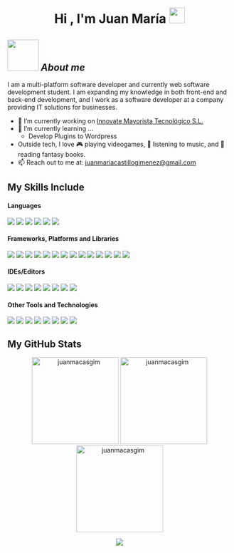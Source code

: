 <h1 align="center"><b>Hi , I'm Juan María </b><img src="https://media.giphy.com/media/hvRJCLFzcasrR4ia7z/giphy.gif" width="35"></h1>

## <img src="https://media2.giphy.com/media/IauL6LvGNlT3ffhcqq/giphy.gif" width="70px">&nbsp;***About me***

I am a multi-platform software developer and currently web software development student. I am expanding my knowledge in both front-end and back-end development, and I work as a software developer at a company providing IT solutions for businesses.
- 🔭 I’m currently working on <a href="https://www.innovatesl.com">Innovate Mayorista Tecnológico S.L.</a>
- 🌱 I’m currently learning ...
  - Develop Plugins to Wordpress
- Outside tech, I love 🎮 playing videogames, 🎵 listening to music, and 📖 reading fantasy books.
- 📫 Reach out to me at: <a href="juanmariacastillogimenez@gmail.com">juanmariacastillogimenez@gmail.com</a>

## My Skills Include
<h4> Languages </h4>
<span> 
  <img src="https://img.shields.io/badge/HTML5-E34F26?style=for-the-badge&logo=html5&logoColor=white">
  <img src="https://img.shields.io/badge/CSS3-1572B6?style=for-the-badge&logo=css3&logoColor=white">
  <img src="https://img.shields.io/badge/JavaScript-F7DF1E?style=for-the-badge&logo=javascript&logoColor=black">
  <img src="https://img.shields.io/badge/Java-ED8B00?style=for-the-badge&logo=java&logoColor=white">
  <img src= "https://img.shields.io/badge/typescript-%23007ACC.svg?style=for-the-badge&logo=typescript&logoColor=white">
  <img src= "https://img.shields.io/badge/php-%23777BB4.svg?style=for-the-badge&logo=php&logoColor=white">


</span>


<h4> Frameworks, Platforms and Libraries </h4>
<span> 
  <img src="https://img.shields.io/badge/angular-%23DD0031.svg?style=for-the-badge&logo=angular&logoColor=white">
  <img src="https://img.shields.io/badge/angular.js-%23E23237.svg?style=for-the-badge&logo=angularjs&logoColor=white">
  <img src="https://img.shields.io/badge/bootstrap-%238511FA.svg?style=for-the-badge&logo=bootstrap&logoColor=white">
  <img src="https://img.shields.io/badge/Ionic-%233880FF.svg?style=for-the-badge&logo=Ionic&logoColor=white">
  <img src="https://img.shields.io/badge/javafx-%23FF0000.svg?style=for-the-badge&logo=javafx&logoColor=white">
  <img src= "https://img.shields.io/badge/joomla-%235091CD.svg?style=for-the-badge&logo=joomla&logoColor=white">
  <img src= "https://img.shields.io/badge/laravel-%23FF2D20.svg?style=for-the-badge&logo=laravel&logoColor=white">
  <img src= "https://img.shields.io/badge/MUI-%230081CB.svg?style=for-the-badge&logo=mui&logoColor=white">
  <img src= "https://img.shields.io/badge/NPM-%23CB3837.svg?style=for-the-badge&logo=npm&logoColor=white">
  <img src= "https://img.shields.io/badge/node.js-6DA55F?style=for-the-badge&logo=node.js&logoColor=white">
  <img src= "https://img.shields.io/badge/react-%2320232a.svg?style=for-the-badge&logo=react&logoColor=%2361DAFB">
  <img src= "https://img.shields.io/badge/spring-%236DB33F.svg?style=for-the-badge&logo=spring&logoColor=white">
  <img src= "https://img.shields.io/badge/vite-%23646CFF.svg?style=for-the-badge&logo=vite&logoColor=white">
  <img src= "https://img.shields.io/badge/WordPress-%23117AC9.svg?style=for-the-badge&logo=WordPress&logoColor=white">
</span>

<h4> IDEs/Editors </h4>
<span> 
  <img src="https://img.shields.io/badge/android%20studio-346ac1?style=for-the-badge&logo=android%20studio&logoColor=white">
  <img src="https://img.shields.io/badge/Eclipse-FE7A16.svg?style=for-the-badge&logo=Eclipse&logoColor=white">
  <img src="https://img.shields.io/badge/IntelliJIDEA-000000.svg?style=for-the-badge&logo=intellij-idea&logoColor=white">
  <img src="https://img.shields.io/badge/NetBeansIDE-1B6AC6.svg?style=for-the-badge&logo=apache-netbeans-ide&logoColor=white">
  <img src= "https://img.shields.io/badge/Notepad++-90E59A.svg?style=for-the-badge&logo=notepad%2b%2b&logoColor=black">
  <img src= "https://img.shields.io/badge/sublime_text-%23575757.svg?style=for-the-badge&logo=sublime-text&logoColor=important">
  <img src= "https://img.shields.io/badge/Visual%20Studio%20Code-0078d7.svg?style=for-the-badge&logo=visual-studio-code&logoColor=white">
  <img src= "https://img.shields.io/badge/Visual%20Studio-5C2D91.svg?style=for-the-badge&logo=visual-studio&logoColor=white">
</span>

<h4> Other Tools and Technologies </h4>
<span>
  <img src="https://img.shields.io/badge/Git-F05032?style=for-the-badge&logo=git&logoColor=white">
  <img src= "https://img.shields.io/badge/github-%23121011.svg?style=for-the-badge&logo=github&logoColor=white">
  <img src= "https://img.shields.io/badge/docker-%230db7ed.svg?style=for-the-badge&logo=docker&logoColor=white">
  <img src= "https://img.shields.io/badge/Postman-FF6C37?style=for-the-badge&logo=postman&logoColor=white">
  <img src= "https://img.shields.io/badge/power_bi-F2C811?style=for-the-badge&logo=powerbi&logoColor=black">
  <img src= "https://img.shields.io/badge/-Swagger-%23Clojure?style=for-the-badge&logo=swagger&logoColor=white">
  <img src= "https://img.shields.io/badge/Trello-%23026AA7.svg?style=for-the-badge&logo=Trello&logoColor=white">
  <img src="https://img.shields.io/badge/MySQL-00000F?style=for-the-badge&logo=mysql&logoColor=white">
</span>

## My GitHub Stats
<p align="center">
  <img style="height: 195px;" src="https://github-readme-stats.vercel.app/api/top-langs?username=juanmacasgim&show_icons=true&theme=dark&locale=en&layout=compact" alt="juanmacasgim" />
  <img style="height: 195px;" src="https://github-readme-stats.vercel.app/api?username=juanmacasgim&show_icons=true&theme=dark&locale=en" alt="juanmacasgim" />
  <img style="height: 195px;" src="https://github-readme-streak-stats.herokuapp.com/?user=juanmacasgim&theme=dark" alt="juanmacasgim" />
  <div align="center">
  
[![](https://visitcount.itsvg.in/api?id=juanmacasgim&icon=3&color=12)](https://visitcount.itsvg.in)
  
</div>

</p>
